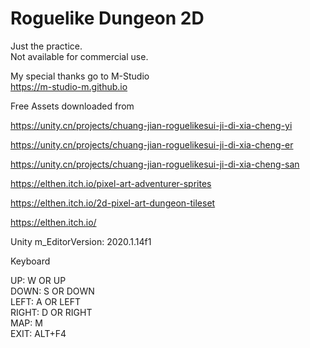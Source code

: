 # Roguelike Dungeon 2D
  
Just the practice.  
Not available for commercial use.  
  
My special thanks go to M-Studio  
https://m-studio-m.github.io  
  
Free Assets downloaded from  
  
https://unity.cn/projects/chuang-jian-roguelikesui-ji-di-xia-cheng-yi  
  
https://unity.cn/projects/chuang-jian-roguelikesui-ji-di-xia-cheng-er  
  
https://unity.cn/projects/chuang-jian-roguelikesui-ji-di-xia-cheng-san  
  
https://elthen.itch.io/pixel-art-adventurer-sprites  
  
https://elthen.itch.io/2d-pixel-art-dungeon-tileset  
  
https://elthen.itch.io/  
  
Unity m_EditorVersion:  2020.1.14f1  
  
Keyboard  
  
UP:  W OR UP  
DOWN:  S OR DOWN  
LEFT:  A OR LEFT  
RIGHT:  D OR RIGHT  
MAP: M  
EXIT: ALT+F4  
  